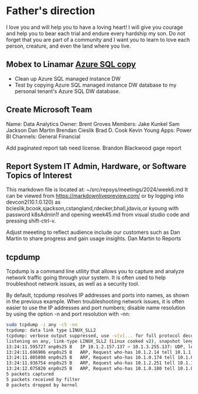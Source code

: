 # Father's direction

I love you and will help you to have a loving heart!  I will give you courage and help you to bear each trial and endure every hardship my son.  Do not forget that you are part of a community and I want you to learn to love each person, creature, and even the land where you live.

## Mobex to Linamar **[Azure SQL copy](https://techcommunity.microsoft.com/t5/azure-database-support-blog/how-to-copy-azure-sql-database-to-a-different-subscription-and/ba-p/3965985)**

- Clean up Azure SQL managed instance DW
- Test by copying Azure SQL managed instance DW database to my personal tenant's Azure SQL DW database.

## Create Microsoft Team

Name: Data Analytics
Owner: Brent Groves
Members:
Jake Kunkel
Sam Jackson
Dan Martin
Brendan Cieslik
Brad D. Cook
Kevin Young
Apps: Power BI
Channels:
General
Financial

Add paginated report tab need license.
Brandon Blackwood gage report

## Report System IT Admin, Hardware, or Software Topics of Interest

This markdown file is located at: ~/src/repsys/meetings/2024/week6.md
It can be viewed from <https://markdownlivepreview.com/> or by logging into devcon2(10.1.0.120) as bcieslik,bcook,sjackson,cstangland,rdecker,bhall,jdavis,or kyoung with password k8sAdmin1! and opening week45.md from visual studio code and pressing shift-ctrl-v.

Adjust meeeting to reflect audience include our customers such as Dan Martin to share progress and gain usage insights.
Dan Martin to Reports

## tcpdump

Tcpdump is a command line utility that allows you to capture and analyze network traffic going through your system. It is often used to help troubleshoot network issues, as well as a security tool.

By default, tcpdump resolves IP addresses and ports into names, as shown in the previous example. When troubleshooting network issues, it is often easier to use the IP addresses and port numbers; disable name resolution by using the option -n and port resolution with -nn:

```bash
sudo tcpdump -i any -c5 -nn
tcpdump: data link type LINUX_SLL2
tcpdump: verbose output suppressed, use -v[v]... for full protocol decode
listening on any, link-type LINUX_SLL2 (Linux cooked v2), snapshot length 262144 bytes
13:24:11.595727 enp0s25 B   IP 10.1.2.157.137 > 10.1.3.255.137: UDP, length 50
13:24:11.696906 enp0s25 B   ARP, Request who-has 10.1.2.14 tell 10.1.1.205, length 46
13:24:11.805898 enp0s25 B   ARP, Request who-has 10.1.0.174 tell 10.1.0.150, length 46
13:24:11.936754 enp0s25 B   ARP, Request who-has 10.1.2.251 tell 10.1.1.205, length 46
13:24:12.075820 enp0s25 B   ARP, Request who-has 10.1.0.180 tell 10.1.0.150, length 46
5 packets captured
5 packets received by filter
0 packets dropped by kernel
```
